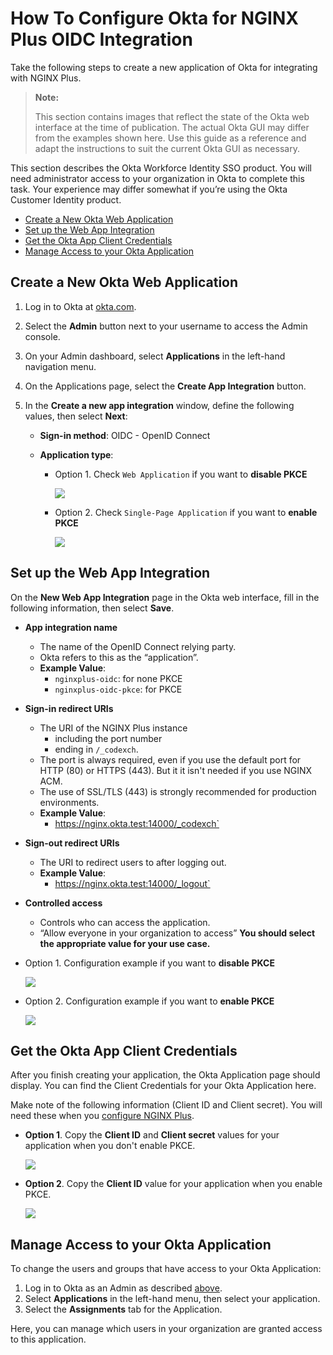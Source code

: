# How To Configure Okta for NGINX Plus OIDC Integration

Take the following steps to create a new application of Okta for integrating with NGINX Plus.

> **Note:**
>
> This section contains images that reflect the state of the Okta web interface at the time of publication. The actual Okta GUI may differ from the examples shown here. Use this guide as a reference and adapt the instructions to suit the current Okta GUI as necessary.

This section describes the Okta Workforce Identity SSO product. You will need administrator access to your organization in Okta to complete this task. Your experience may differ somewhat if you’re using the Okta Customer Identity product.

- [Create a New Okta Web Application](#create-a-new-okta-web-application)
- [Set up the Web App Integration](#set-up-the-web-app-integration)
- [Get the Okta App Client Credentials](#get-the-okta-app-client-credentials)
- [Manage Access to your Okta Application](#manage-access-to-your-okta-application)

## Create a New Okta Web Application

1. Log in to Okta at [okta.com](https://www.okta.com/).

2. Select the **Admin** button next to your username to access the Admin console.

3. On your Admin dashboard, select **Applications** in the left-hand navigation menu.

4. On the Applications page, select the **Create App Integration** button.

5. In the **Create a new app integration** window, define the following values, then select **Next**:

   - **Sign-in method**: OIDC - OpenID Connect

   - **Application type**:

     - Option 1. Check `Web Application` if you want to **disable PKCE**

       ![](./img/okta-create-app-none-pkce.png)

     - Option 2. Check `Single-Page Application` if you want to **enable PKCE**

       ![](./img/okta-create-app-pkce.png)

## Set up the Web App Integration

On the **New Web App Integration** page in the Okta web interface, fill in the following information, then select **Save**.

- **App integration name**

  - The name of the OpenID Connect relying party.
  - Okta refers to this as the “application”.
  - **Example Value**:
    - `nginxplus-oidc`: for none PKCE
    - `nginxplus-oidc-pkce`: for PKCE

- **Sign-in redirect URIs**

  - The URI of the NGINX Plus instance
    - including the port number
    - ending in `/_codexch`.
  - The port is always required, even if you use the default port for HTTP (80) or HTTPS (443). But it it isn't needed if you use NGINX ACM.
  - The use of SSL/TLS (443) is strongly recommended for production environments.
  - **Example Value**:
    - https://nginx.okta.test:14000/_codexch`

- **Sign-out redirect URIs**

  - The URI to redirect users to after logging out.
  - **Example Value**:
    - https://nginx.okta.test:14000/_logout`

- **Controlled access**

  - Controls who can access the application.
  - “Allow everyone in your organization to access”
    **You should select the appropriate value for your use case.**

- Option 1. Configuration example if you want to **disable PKCE**

  ![](./img/okta-set-up-web-app-none-pkce-start.png)

- Option 2. Configuration example if you want to **enable PKCE**

  ![](./img/okta-set-up-single-page-app-pkce-start.png)

## Get the Okta App Client Credentials

After you finish creating your application, the Okta Application page should display. You can find the Client Credentials for your Okta Application here.

Make note of the following information (Client ID and Client secret). You will need these when you [configure NGINX Plus](https://github.com/nginx-openid-connect/nginx-oidc-okta/blob/main/docs/02-NGINX-Plus-Setup.md).

- **Option 1**. Copy the **Client ID** and **Client secret** values for your application when you don't enable PKCE.

  ![](./img/okta-credentials-none-pkce.png)

- **Option 2**. Copy the **Client ID** value for your application when you enable PKCE.

  ![](./img/okta-credentials-pkce.png)

## Manage Access to your Okta Application

To change the users and groups that have access to your Okta Application:

1. Log in to Okta as an Admin as described [above](#create-a-new-okta-web-application).
2. Select **Applications** in the left-hand menu, then select your application.
3. Select the **Assignments** tab for the Application.

Here, you can manage which users in your organization are granted access to this application.
